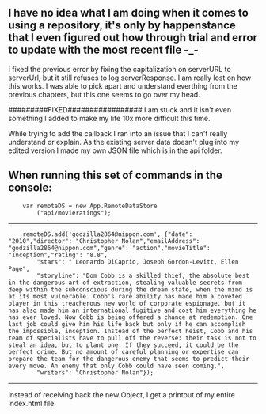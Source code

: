 I have no idea what I am doing when it comes to using a repository, it's only by happenstance that I even figured out how through trial and error to update with the most recent file -_-
---

I fixed the previous error by fixing the capitalization on serverURL to serverUrl, but it still refuses to log serverResponse. I am really lost on how this works. I was able to pick apart and understand everthing from the previous chapters, but this one seems to go over my head.



#########FIXED#################
I am stuck and it isn't even something I added to make my life 10x more difficult this time.

While trying to add the callback I ran into an issue that I can't really understand or explain. As the existing server data doesn't plug into my edited version I made my own JSON file which is in the api folder. 

When running this set of commands in the console:
----------------------------------------------------------
        var remoteDS = new App.RemoteDataStore
            ("api/movieratings");
------------------------------------------------------------            
        remoteDS.add('godzilla2864@nippon.com', {"date": "2010","director": "Christopher Nolan","emailAddress":         "godzilla2864@nippon.com","genre": "action","movieTitle": "Inception","rating": "8.8",
            "stars": " Leonardo DiCaprio, Joseph Gordon-Levitt, Ellen Page",
            "storyline": "Dom Cobb is a skilled thief, the absolute best in the dangerous art of extraction, stealing valuable secrets from deep within the subconscious during the dream state, when the mind is at its most vulnerable. Cobb's rare ability has made him a coveted player in this treacherous new world of corporate espionage, but it has also made him an international fugitive and cost him everything he has ever loved. Now Cobb is being offered a chance at redemption. One last job could give him his life back but only if he can accomplish the impossible, inception. Instead of the perfect heist, Cobb and his team of specialists have to pull off the reverse: their task is not to steal an idea, but to plant one. If they succeed, it could be the perfect crime. But no amount of careful planning or expertise can prepare the team for the dangerous enemy that seems to predict their every move. An enemy that only Cobb could have seen coming.",
            "writers": "Christopher Nolan"});
-------------------------------------------------------------
Instead of receiving back the new Object, I get a printout of my entire index.html file.
